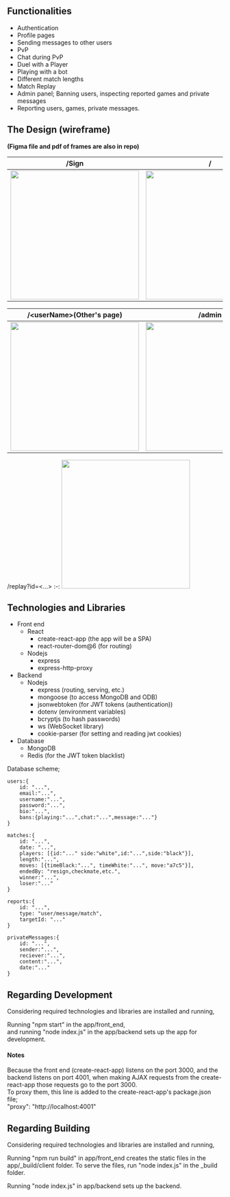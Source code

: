 ## Functionalities

- Authentication
- Profile pages
- Sending messages to other users
- PvP
- Chat during PvP
- Duel with a Player
- Playing with a bot
- Different match lengths
- Match Replay
- Admin panel; Banning users, inspecting reported games and private messages
- Reporting users, games, private messages.

## The Design (wireframe)

<b>(Figma file and pdf of frames are also in repo)</b>

/Sign|/|/\<userName>(Users own page)
:-:|:-:|:-:
<img src="https://user-images.githubusercontent.com/59491631/175370379-a4e87480-0078-4372-8d87-0145728d5d27.png" style="display:inline; width:300px; height:300px;">  |  <img src="https://user-images.githubusercontent.com/59491631/175371130-1807fbc4-5fb0-4c08-b259-327520f809fe.png" style="display:inline; width:300px; height:300px;"> |   <img src="https://user-images.githubusercontent.com/59491631/175374065-9a0bafa2-2516-404c-8448-a6fa2cce7404.png" style="display:inline; width:300px; height:300px;"> 

/\<userName>(Other's page) | /admin | /PvP
:-:|:-:|:-:
<img src="https://user-images.githubusercontent.com/59491631/175374357-6915d22e-d7ee-4c49-9874-36a1babb4ae6.png" style="display:inline; width:300px; height:300px;"> | <img src="https://user-images.githubusercontent.com/59491631/175374815-ff8c8f6a-49c3-44e5-b4bf-fd22eab85716.png" style="display:inline; width:300px; height:300px;"> | <img src="https://user-images.githubusercontent.com/59491631/175375151-a06bd5dc-8018-4e14-b5d4-771e615af8d7.png" style="display:inline; width:300px; height:300px;">
  
/replay?id=<...>
:-:
  <img src="https://user-images.githubusercontent.com/59491631/175375402-00b46374-88fc-4b90-8915-ae4c12b96a6d.png" style="display:inline; width:300px; height:300px;">
  
  
## Technologies and Libraries

- Front end
  - React
    - create-react-app (the app will be a SPA)
    - react-router-dom@6 (for routing)
  - Nodejs
    - express
    - express-http-proxy
- Backend
  - Nodejs
    - express (routing, serving, etc.)
    - mongoose (to access MongoDB and ODB)
    - jsonwebtoken (for JWT tokens (authentication))
    - dotenv (environment variables)
    - bcryptjs (to hash passwords)
    - ws (WebSocket library)
    - cookie-parser (for setting and reading jwt cookies)
- Database
  - MongoDB
  - Redis (for the JWT token blacklist)

Database scheme;

```
users:{
	id: "...",
	email:"...",
	username:"...",
	password:"...",
	bio:"...",
	bans:{playing:"...",chat:"...",message:"..."}
}

matches:{
	id: "...",
	date: "...",
	players: [{id:"..." side:"white",id:"...",side:"black"}],
	length:"...",
	moves: [{timeBlack:"...", timeWhite:"...", move:"a7c5"}],
	endedBy: "resign,checkmate,etc.",
	winner:"...",
	loser:"..."
}

reports:{
	id: "...",
	type: "user/message/match",
	targetId: "..."
}

privateMessages:{
	id: "...",
	sender:"...",
	reciever:"...",
	content:"...",
	date:"..."		
}
```


## Regarding Development

Considering required technologies and libraries are installed and running,

Running "npm start" in the app/front_end, <br>
and running "node index.js" in the app/backend sets up the app for development.

#### Notes

Because the front end (create-react-app) listens on the port 3000, and the backend listens on port 4001, when making AJAX requests from the create-react-app those requests go to the port 3000.<br>
To proxy them, this line is added to the create-react-app's package.json file; <br>
"proxy": "http://localhost:4001"

## Regarding Building

Considering required technologies and libraries are installed and running,

Running "npm run build" in app/front_end creates the static files in the app/_build/client folder. To serve the files, run "node index.js" in the _build folder.

Running "node index.js" in app/backend sets up the backend.